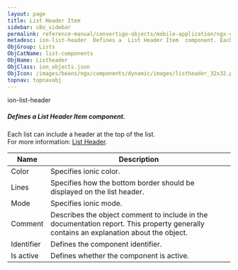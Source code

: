 ```yaml
---
layout: page
title: List Header Item
sidebar: c8o_sidebar
permalink: reference-manual/convertigo-objects/mobile-application/ngx-components/list-components/list-header-item/
metadesc: ion-list-header  Defines a  List Header Item  component. Each list can include a header at the top of the list.  For more information  <a href='https 
ObjGroup: Lists
ObjCatName: list-components
ObjName: Listheader
ObjClass: ion_objects.json
ObjIcon: /images/beans/ngx/components/dynamic/images/listheader_32x32.png
topnav: topnavobj
---
```

ion-list-header<br/>

##### Defines a <i>List Header Item</i> component.<br/>
Each list can include a header at the top of the list.<br/>
 For more information: <a href='https://ionic-docs-o31kiyk8l-ionic1.vercel.app/docs/api/list-header'>List Header</a>.

Name | Description 
--- | ---
Color | Specifies ionic color.
Lines | Specifies how the bottom border should be displayed on the list header.
Mode | Specifies ionic mode.
Comment | Describes the object comment to include in the documentation report.  This property generally contains an explanation about the object. 
Identifier | Defines the component identifier.  
Is active | Defines whether the component is active. 

